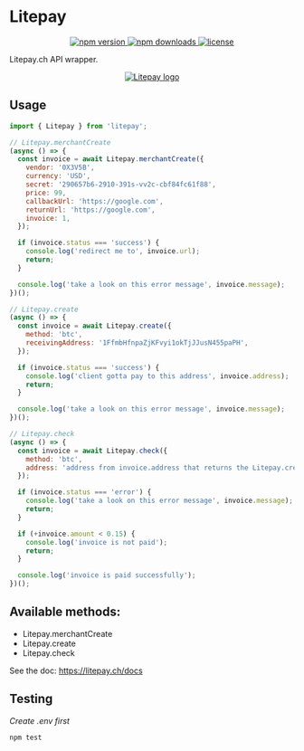 # Litepay

<div align="center">
  <a href="https://www.npmjs.com/package/litepay">
    <img alt="npm version" src="https://img.shields.io/npm/v/litepay" />
  </a>
  <a href="https://www.npmjs.com/package/litepay">
    <img alt="npm downloads" src="https://img.shields.io/npm/dm/litepay" />
  </a>
    <a href="https://www.npmjs.com/package/litepay">
    <img alt="license" src="https://img.shields.io/npm/l/litepay" />
  </a>
</div>

Litepay.ch API wrapper.

<div align="center">
  <a href="https://github.com/IvanAdmaers/litepay">
    <img src="https://litepay.ch/assets/new/img/logo_litepay_2020_white_small.png" alt="Litepay logo" />
  </a>
</div>

## Usage

```js
import { Litepay } from 'litepay';

// Litepay.merchantCreate
(async () => {
  const invoice = await Litepay.merchantCreate({
    vendor: '0X3V5B',
    currency: 'USD',
    secret: '290657b6-2910-391s-vv2c-cbf84fc61f88',
    price: 99,
    callbackUrl: 'https://google.com',
    returnUrl: 'https://google.com',
    invoice: 1,
  });

  if (invoice.status === 'success') {
    console.log('redirect me to', invoice.url);
    return;
  }

  console.log('take a look on this error message', invoice.message);
})();

// Litepay.create
(async () => {
  const invoice = await Litepay.create({
    method: 'btc',
    receivingAddress: '1FfmbHfnpaZjKFvyi1okTjJJusN455paPH',
  });

  if (invoice.status === 'success') {
    console.log('client gotta pay to this address', invoice.address);
    return;
  }

  console.log('take a look on this error message', invoice.message);
})();

// Litepay.check
(async () => {
  const invoice = await Litepay.check({
    method: 'btc',
    address: 'address from invoice.address that returns the Litepay.create method',
  });

  if (invoice.status === 'error') {
    console.log('take a look on this error message', invoice.message);
    return;
  }

  if (+invoice.amount < 0.15) {
    console.log('invoice is not paid');
    return;
  }

  console.log('invoice is paid successfully');
})();
```

## Available methods:

* Litepay.merchantCreate
* Litepay.create
* Litepay.check

See the doc: https://litepay.ch/docs

## Testing

*Create .env first*

```
npm test
```
